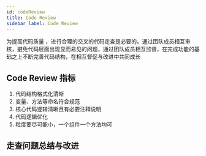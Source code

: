 ```yaml
---
id: codeReview
title: Code Review
sidebar_label: Code Review
---
```


为提高代码质量 ，进行合理的交叉的代码走查是必要的。通过团队成员相互审核，避免代码层面出现显而易见的问题，通过团队成员相互监督，在完成功能的基础之上不断完善代码结构，在相互督促与改进中共同成长

## Code Review 指标

1. 代码结构格式化清晰
2. 变量、方法等命名符合规范
3. 核心代码逻辑清晰且有必要注释说明
4. 代码逻辑优化
5. 粒度要尽可能小，一个组件一个方法均可

## 走查问题总结与改进
